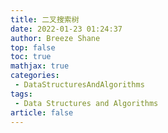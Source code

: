 ```yaml
---
title: 二叉搜索树
date: 2022-01-23 01:24:37
author: Breeze Shane
top: false
toc: true
mathjax: true
categories:
 - DataStructuresAndAlgorithms
tags:
 - Data Structures and Algorithms
article: false
---
```

